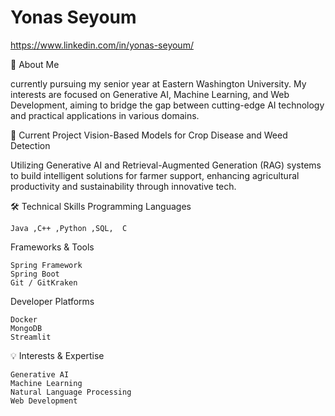 
<!--
**Seyoumyonas/Seyoumyonas** is a ✨ _special_ ✨ repository because its `README.md` (this file) appears on your GitHub profile.

Here are some ideas to get you started:

- 🔭 I’m currently working on ...
- 🌱 I’m currently learning ...
- 👯 I’m looking to collaborate on ...
- 🤔 I’m looking for help with ...
- 💬 Ask me about ...
- 📫 How to reach me: ...
- 😄 Pronouns: ...
- ⚡ Fun fact: ...
-->

# Yonas Seyoum
https://www.linkedin.com/in/yonas-seyoum/

🚀 About Me

 currently pursuing my senior year at Eastern Washington University. My interests are focused on Generative AI, Machine Learning, and Web Development, aiming to bridge the gap between cutting-edge AI technology and practical applications in various domains.

🌟 Current Project
Vision-Based Models for Crop Disease and Weed Detection

Utilizing Generative AI and Retrieval-Augmented Generation (RAG) systems to build intelligent solutions for farmer support, enhancing agricultural productivity and sustainability through innovative tech.



🛠️ Technical Skills
Programming Languages

    Java ,C++ ,Python ,SQL,  C

Frameworks & Tools

    Spring Framework
    Spring Boot
    Git / GitKraken

Developer Platforms

    Docker
    MongoDB
    Streamlit

💡 Interests & Expertise

    Generative AI
    Machine Learning
    Natural Language Processing
    Web Development

